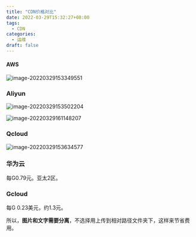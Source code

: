 ```yaml
---
title: "CDN价格对比"
date: 2022-03-29T15:32:27+08:00
tags:
  - CDN
categories:
  - 运维
draft: false
---
```


#### AWS

![image-20220329153349551](https://s2.loli.net/2022/03/29/PTCaBD2iyQAbouX.jpg)

### Aliyun

![image-20220329153502204](https://s2.loli.net/2022/03/29/vSDXbMrnFaLwOg9.jpg)



![image-20220329161148207](https://s2.loli.net/2022/03/29/8Jx2zVNZpyLmDYo.jpg)

### Qcloud

![image-20220329153634577](https://s2.loli.net/2022/03/29/j4ZXiqkLQyzf1FP.jpg)

### 华为云

每G0.79元。亚太2区。

### Gcloud

每G 0.23美元，约1.3元。



所以，**图片和文字需要分离**，不选择用上传到相对路径文件夹下，这样来节省费用。

